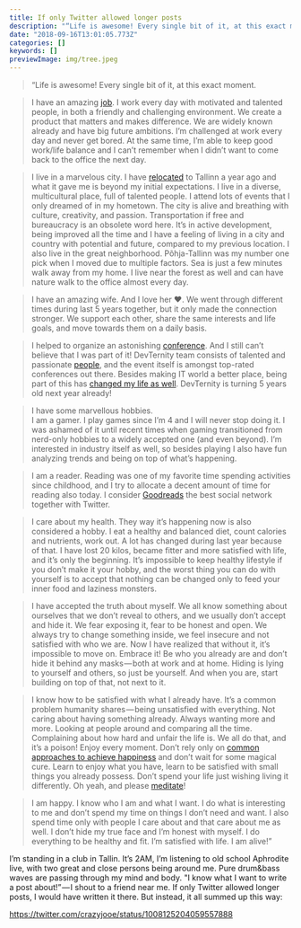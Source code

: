 ```yaml
---
title: If only Twitter allowed longer posts
description: "“Life is awesome! Every single bit of it, at this exact moment."
date: "2018-09-16T13:01:05.773Z"
categories: []
keywords: []
previewImage: img/tree.jpeg
---
```


> “Life is awesome! Every single bit of it, at this exact moment.

> I have an amazing [job](https://www.pipedrive.com/en/jobs). I work every day with motivated and talented people, in both a friendly and challenging environment. We create a product that matters and makes difference. We are widely known already and have big future ambitions. I’m challenged at work every day and never get bored. At the same time, I’m able to keep good work/life balance and I can’t remember when I didn’t want to come back to the office the next day.

> I live in a marvelous city. I have [relocated](/moving-to-estonia-for-introverts-1) to Tallinn a year ago and what it gave me is beyond my initial expectations. I live in a diverse, multicultural place, full of talented people. I attend lots of events that I only dreamed of in my hometown. The city is alive and breathing with culture, creativity, and passion. Transportation if free and bureaucracy is an obsolete word here. It’s in active development, being improved all the time and I have a feeling of living in a city and country with potential and future, compared to my previous location. I also live in the great neighborhood. Põhja-Tallinn was my number one pick when I moved due to multiple factors. Sea is just a few minutes walk away from my home. I live near the forest as well and can have nature walk to the office almost every day.

> I have an amazing wife. And I love her ❤. We went through different times during last 5 years together, but it only made the connection stronger. We support each other, share the same interests and life goals, and move towards them on a daily basis.

> I helped to organize an astonishing [conference](https://devternity.com). And I still can’t believe that I was part of it! DevTernity team consists of talented and passionate [people](https://medium.com/@eduardsi/my-team-58f99b215be8), and the event itself is amongst top-rated conferences out there. Besides making IT world a better place, being part of this has [changed my life as well](/how-organizing-meetup-changed-my-life). DevTernity is turning 5 years old next year already!

> I have some marvellous hobbies.  
> I am a gamer. I play games since I’m 4 and I will never stop doing it. I was ashamed of it until recent times when gaming transitioned from nerd-only hobbies to a widely accepted one (and even beyond). I’m interested in industry itself as well, so besides playing I also have fun analyzing trends and being on top of what’s happening.

> I am a reader. Reading was one of my favorite time spending activities since childhood, and I try to allocate a decent amount of time for reading also today. I consider [Goodreads](https://www.goodreads.com/user/show/72052674-artjoms-haleckis) the best social network together with Twitter.

> I care about my health. They way it’s happening now is also considered a hobby. I eat a healthy and balanced diet, count calories and nutrients, work out. A lot has changed during last year because of that. I have lost 20 kilos, became fitter and more satisfied with life, and it’s only the beginning. It’s impossible to keep healthy lifestyle if you don’t make it your hobby, and the worst thing you can do with yourself is to accept that nothing can be changed only to feed your inner food and laziness monsters.

> I have accepted the truth about myself. We all know something about ourselves that we don’t reveal to others, and we usually don’t accept and hide it. We fear exposing it, fear to be honest and open. We always try to change something inside, we feel insecure and not satisfied with who we are. Now I have realized that without it, it’s impossible to move on. Embrace it! Be who you already are and don’t hide it behind any masks — both at work and at home. Hiding is lying to yourself and others, so just be yourself. And when you are, start building on top of that, not next to it.

> I know how to be satisfied with what I already have. It’s a common problem humanity shares — being unsatisfied with everything. Not caring about having something already. Always wanting more and more. Looking at people around and comparing all the time. Complaining about how hard and unfair the life is. We all do that, and it’s a poison! Enjoy every moment. Don’t rely only on [common approaches to achieve happiness](https://medium.com/personal-growth/travel-is-no-cure-for-the-mind-e449d3109d71) and don’t wait for some magical cure. Learn to enjoy what you have, learn to be satisfied with small things you already possess. Don’t spend your life just wishing living it differently. Oh yeah, and please [meditate](https://www.calm.com)!

> I am happy. I know who I am and what I want. I do what is interesting to me and don’t spend my time on things I don’t need and want. I also spend time only with people I care about and that care about me as well. I don’t hide my true face and I’m honest with myself. I do everything to be healthy and fit. I’m satisfied with life. I am alive!”

I’m standing in a club in Tallin. It’s 2AM, I’m listening to old school Aphrodite live, with two great and close persons being around me. Pure drum&bass waves are passing through my mind and body. "I know what I want to write a post about!” — I shout to a friend near me. If only Twitter allowed longer posts, I would have written it there. But instead, it all summed up this way:

https://twitter.com/crazyjooe/status/1008125204059557888
